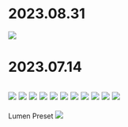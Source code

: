 # 2023.08.31
![](https://cdn.discordapp.com/attachments/1129180719499989122/1146573165615652874/image.png?ex=65f22978&is=65dfb478&hm=c2d7aa7e9a2d2ddf9558fda815ca994c4ceea3e2ee27b882d04bd90024350715&)

# 2023.07.14
![](https://cdn.discordapp.com/attachments/1129180719499989122/1129180719722270740/image.png)
![](https://cdn.discordapp.com/attachments/1129180719499989122/1129180981237137458/image.png)
![](https://cdn.discordapp.com/attachments/1129180719499989122/1129180990984699984/image.png)
![](https://cdn.discordapp.com/attachments/1129180719499989122/1129181018033758309/image.png)
![](https://cdn.discordapp.com/attachments/1129180719499989122/1129181763323834378/image.png)
![](https://cdn.discordapp.com/attachments/1129180719499989122/1129421927790940170/image.png)
![](https://cdn.discordapp.com/attachments/1129180719499989122/1129421997332500641/image.png)
![](https://cdn.discordapp.com/attachments/1129180719499989122/1129422568617676921/image.png)
![](https://cdn.discordapp.com/attachments/1129180719499989122/1129423044893483049/image.png)
![](https://cdn.discordapp.com/attachments/1129180719499989122/1129425141525381182/image.png)
![](https://cdn.discordapp.com/attachments/1129180719499989122/1129427620635881563/image.png)
---
Lumen Preset
![](https://cdn.discordapp.com/attachments/1129180719499989122/1129872972853813328/image.png)